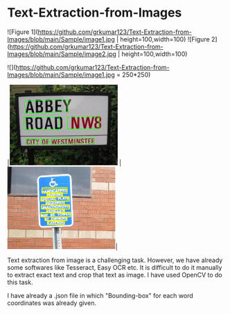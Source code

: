 # Text-Extraction-from-Images
![Figure 1](https://github.com/grkumar123/Text-Extraction-from-Images/blob/main/Sample/image1.jpg | height=100,width=100)
![Figure 2](https://github.com/grkumar123/Text-Extraction-from-Images/blob/main/Sample/image2.jpg | height=100,width=100)

![](https://github.com/grkumar123/Text-Extraction-from-Images/blob/main/Sample/image1.jpg = 250*250)

|<img src="https://github.com/grkumar123/Text-Extraction-from-Images/blob/main/Sample/image1.jpg?raw=true" width="250"> | <img src="https://github.com/grkumar123/Text-Extraction-from-Images/blob/main/Sample/image2.jpg?raw=true" width="250">|

Text extraction from image is a challenging task. However, we have already some softwares like Tesseract, Easy OCR etc. It is difficult to do it manually to extract exact text and crop that text as image. I have used OpenCV to do this task.

I have already a .json file in which "Bounding-box" for each word coordinates was already given.
